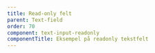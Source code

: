 ```yaml
---
title: Read-only felt
parent: Text-field
order: 70
component: text-input-readonly
componentTitle: Eksempel på readonly tekstfelt
---
```

